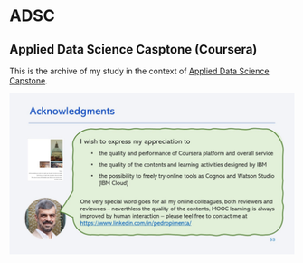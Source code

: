 # ADSC
## Applied Data Science Casptone (Coursera)

This is the archive of my study in the context of [Applied Data Science Capstone]([https://link-url-here.org](https://www.coursera.org/learn/applied-data-science-capstone/)https://www.coursera.org/learn/applied-data-science-capstone/).

![Acknowledgements](https://github.com/pedroccpimenta/ADSC/blob/main/pics/ds-capstone-coursera%20-%20PCP.jpg "Acknowledgements")
